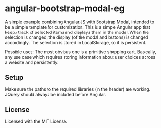 # angular-bootstrap-modal-eg
A simple example combining Angular.JS with Bootstrap Modal, intended to be a simple template for customization. This is a simple Angular app that keeps track of selected items and displays them in the modal. When the selection is changed, the display (of the modal and buttons) is changed accordingly. The selection is stored in LocalStorage, so it is persistent.

Possible uses: The most obvious one is a primitive shopping cart. Basically, any use case which requires storing information about user choices across a website and persistently.

## Setup
Make sure the paths to the required libraries (in the header) are working. JQuery should always be included before Angular.

## License
Licensed with the MIT License.

